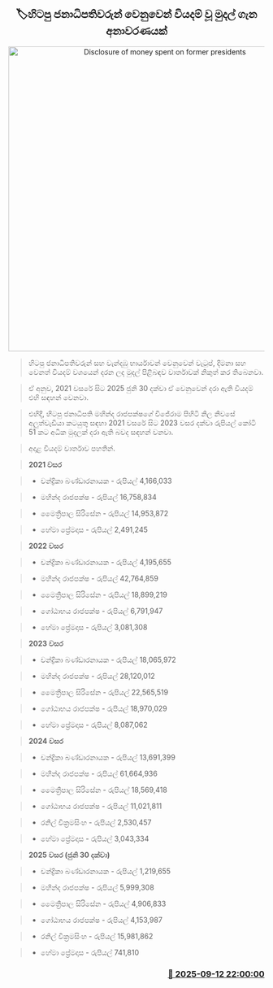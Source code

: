 <p align='center'><b><h2 align='center' title='Disclosure of money spent on former presidents'>🏷හිටපු ජනාධිපතිවරුන් වෙනුවෙන් වියදම් වූ මුදල් ගැන අනාවරණයක්</h2></b></p>
<p align='center'><img src='https://helakuru.sgp1.cdn.digitaloceanspaces.com/esana/images/lib/mahinda-ranil-maithri.jpg' width='600' alt='Disclosure of money spent on former presidents'></p>

> හිටපු ජනාධිපතිවරුන් සහ වැන්දඹු භාර්යාවන් වෙනුවෙන් වැටුප්, දීමනා සහ වෙනත් වියදම් වශයෙන් දරන ලද මුදල් පිළිබඳව වාර්තාවක් නිකුත් කර තිබෙනවා.

> ඒ අනුව, 2021 වසරේ සිට 2025 ජුනි 30 දක්වා ඒ වෙනුවෙන් දරා ඇති වියදම් එහි සඳහන් වෙනවා.

> එහිදී, හිටපු ජනාධිපති මහින්ද රාජපක්ෂගේ විජේරාම පිහිටි නිල නිවසේ අලුත්වැඩියා කටයුතු සඳහා 2021 වසරේ සිට 2023 වසර දක්වා රුපියල් කෝටි 51 කට අධික මුදලක් දරා ඇති බවද සඳහන් වනවා.

> අදාළ වියදම් වාර්තාව පහතින්.

> <strong>2021 වසර</strong>

> * චන්ද්‍රිකා බණ්ඩාරනායක - රුපියල් 4,166,033

> * මහින්ද රාජපක්ෂ - රුපියල් 16,758,834

> * මෛත්‍රීපාල සිරිසේන - රුපියල් 14,953,872

> * හේමා ප්‍රේමදාස - රුපියල් 2,491,245

> <strong>2022 වසර</strong>

> * චන්ද්‍රිකා බණ්ඩාරනායක - රුපියල් 4,195,655

> * මහින්ද රාජපක්ෂ - රුපියල් 42,764,859

> * මෛත්‍රීපාල සිරිසේන - රුපියල් 18,899,219

> * ගෝඨාභය රාජපක්ෂ - රුපියල් 6,791,947

> * හේමා ප්‍රේමදාස - රුපියල් 3,081,308

> <strong>2023 වසර</strong>

> * චන්ද්‍රිකා බණ්ඩාරනායක - රුපියල් 18,065,972

> * මහින්ද රාජපක්ෂ - රුපියල් 28,120,012

> * මෛත්‍රීපාල සිරිසේන - රුපියල් 22,565,519

> * ගෝඨාභය රාජපක්ෂ - රුපියල් 18,970,029

> * හේමා ප්‍රේමදාස - රුපියල් 8,087,062

> <strong>2024 වසර</strong>

> * චන්ද්‍රිකා බණ්ඩාරනායක - රුපියල් 13,691,399

> * මහින්ද රාජපක්ෂ - රුපියල් 61,664,936

> * මෛත්‍රීපාල සිරිසේන - රුපියල් 18,569,418

> * ගෝඨාභය රාජපක්ෂ - රුපියල් 11,021,811

> * රනිල් වික්‍රමසිංහ - රුපියල් 2,530,457

> * හේමා ප්‍රේමදාස - රුපියල් 3,043,334

> <strong>2025 වසර (ජුනි 30 දක්වා)</strong>

> * චන්ද්‍රිකා බණ්ඩාරනායක - රුපියල් 1,219,655

> * මහින්ද රාජපක්ෂ - රුපියල් 5,999,308

> * මෛත්‍රීපාල සිරිසේන - රුපියල් 4,906,833

> * ගෝඨාභය රාජපක්ෂ - රුපියල් 4,153,987

> * රනිල් වික්‍රමසිංහ - රුපියල් 15,981,862

> * හේමා ප්‍රේමදාස - රුපියල් 741,810



<h3 align='right'><a href='https://www.helakuru.lk/esana/p/113585/'>📅 2025-09-12 22:00:00</a></h3>
